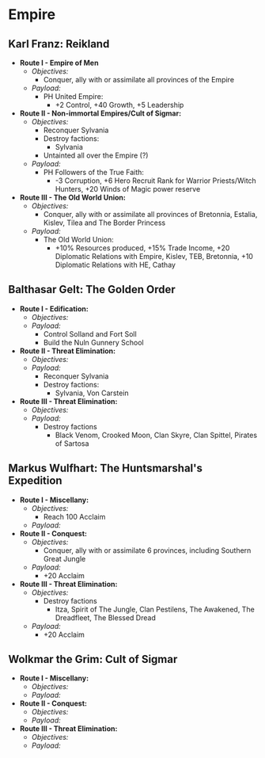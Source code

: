 # Empire

## Karl Franz: Reikland

* **Route I - Empire of Men**
  * _Objectives:_
    * Conquer, ally with or assimilate all provinces of the Empire
  * _Payload:_
    * PH United Empire:
      * +2 Control, +40 Growth, +5 Leadership
* **Route II - Non-immortal Empires/Cult of Sigmar:**
  * _Objectives:_
    * Reconquer Sylvania
    * Destroy factions:
        * Sylvania
    * Untainted all over the Empire (?)
  * _Payload:_
    * PH Followers of the True Faith:
      * -3 Corruption, +6 Hero Recruit Rank for Warrior Priests/Witch Hunters,
        +20 Winds of Magic power reserve
* **Route III - The Old World Union:**
  * _Objectives:_
    * Conquer, ally with or assimilate all provinces of Bretonnia, Estalia,
      Kislev, Tilea and The Border Princess
  * _Payload:_
    * The Old World Union:
      * +10% Resources produced, +15% Trade Income, +20 Diplomatic Relations
       with Empire, Kislev, TEB, Bretonnia, +10 Diplomatic Relations with HE,
       Cathay


## Balthasar Gelt: The Golden Order

* **Route I - Edification:**
  * _Objectives:_
  * _Payload:_
    * Control Solland and Fort Soll
    * Build the Nuln Gunnery School
* **Route II - Threat Elimination:**
  * _Objectives:_
  * _Payload:_
    * Reconquer Sylvania
    * Destroy factions:
        * Sylvania, Von Carstein
* **Route III - Threat Elimination:**
  * _Objectives:_
  * _Payload:_
    * Destroy factions
        * Black Venom, Crooked Moon, Clan Skyre, Clan Spittel, Pirates of Sartosa


## Markus Wulfhart: The Huntsmarshal's Expedition

* **Route I - Miscellany:**
  * _Objectives:_
    * Reach 100 Acclaim
  * _Payload:_
* **Route II - Conquest:**
  * _Objectives:_
    * Conquer, ally with or assimilate 6 provinces, including Southern Great Jungle
  * _Payload:_
    * +20 Acclaim
* **Route III - Threat Elimination:**
  * _Objectives:_
    * Destroy factions
        * Itza, Spirit of The Jungle, Clan Pestilens, The Awakened, The Dreadfleet, The Blessed Dread
  * _Payload:_
    * +20 Acclaim


## Wolkmar the Grim: Cult of Sigmar

* **Route I - Miscellany:**
  * _Objectives:_
  * _Payload:_
* **Route II - Conquest:**
  * _Objectives:_
  * _Payload:_
* **Route III - Threat Elimination:**
  * _Objectives:_
  * _Payload:_

